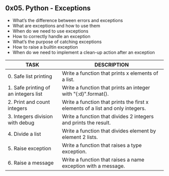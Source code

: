 0x05. Python - Exceptions
---
* What’s the difference between errors and exceptions
* What are exceptions and how to use them
* When do we need to use exceptions
* How to correctly handle an exception
* What’s the purpose of catching exceptions
* How to raise a builtin exception
* When do we need to implement a clean-up action after an exception


| TASK | DESCRIPTION |
| ------ | ------ |
|0. Safe list printing|Write a function that prints x elements of a list.|
|1. Safe printing of an integers list|Write a function that prints an integer with "{:d}".format().|
|2. Print and count integers |Write a function that prints the first x elements of a list and only integers.|
|3. Integers division with debug|Write a function that divides 2 integers and prints the result.|
|4. Divide a list |Write a function that divides element by element 2 lists.|
|5. Raise exception|Write a function that raises a type exception.|
|6. Raise a message|Write a function that raises a name exception with a message.|